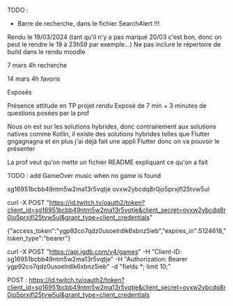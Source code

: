 TODO :
- Barre de recherche, dans le fichier SearchAlert !!!


Rendu le 19/03/2024 (tant qu'il n'y a pas marqué 20/03 c'est bon, donc on peut le rendre le 19 à 23h59 par exemple...)
Ne pas inclure le répertoire de build dans le rendu moodle


7 mars 4h recherche

14 mars 4h favoris

Exposés 

Présence
attitude en TP
projet rendu
Exposé
de 7 min + 3 minutes de questions posées par la prof

Nous on est sur les solutions hybrides, donc contrairement aux solutions natives comme Kotlin, il existe des solutions hybrides telles que Flutter gngagnagna et en plus j'ai déjà fait une appli Flutter donc on va pouvoir le présenter 


La prof veut qu'on mette un fichier README expliquant ce qu'on a fait


TODO : add GameOver music when no game is found


sg16951bcbb49ntm5w2ma13r5vqtje
ovxw2ybcdq8r0jo5prxjfl25tvw5ul



curl -X POST "https://id.twitch.tv/oauth2/token?client_id=sg16951bcbb49ntm5w2ma13r5vqtje&client_secret=ovxw2ybcdq8r0jo5prxjfl25tvw5ul&grant_type=client_credentials"

{"access_token":"ygp92co7qdz0usoelrdlk6xbnz5ieb","expires_in":5124618,"token_type":"bearer"}

curl -X POST "https://api.igdb.com/v4/games" -H "Client-ID: sg16951bcbb49ntm5w2ma13r5vqtje" -H "Authorization: Bearer ygp92co7qdz0usoelrdlk6xbnz5ieb" -d "fields *; limit 10;"


POST : https://id.twitch.tv/oauth2/token?client_id=sg16951bcbb49ntm5w2ma13r5vqtje&client_secret=ovxw2ybcdq8r0jo5prxjfl25tvw5ul&grant_type=client_credentials